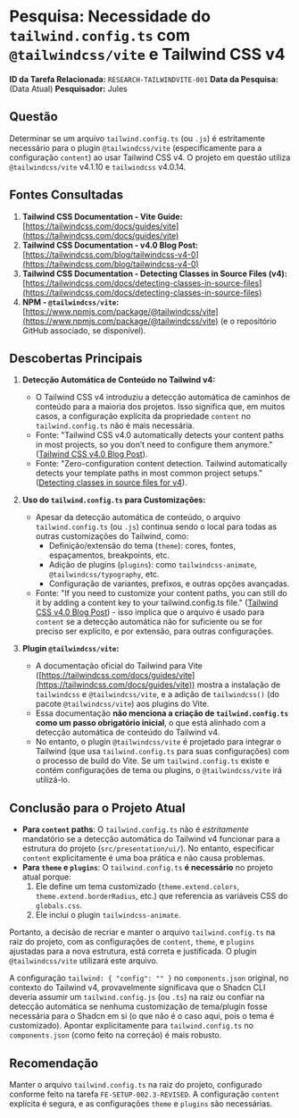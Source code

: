 # Pesquisa: Necessidade do `tailwind.config.ts` com `@tailwindcss/vite` e Tailwind CSS v4

**ID da Tarefa Relacionada:** `RESEARCH-TAILWINDVITE-001`
**Data da Pesquisa:** (Data Atual)
**Pesquisador:** Jules

## Questão
Determinar se um arquivo `tailwind.config.ts` (ou `.js`) é estritamente necessário para o plugin `@tailwindcss/vite` (especificamente para a configuração `content`) ao usar Tailwind CSS v4. O projeto em questão utiliza `@tailwindcss/vite` v4.1.10 e `tailwindcss` v4.0.14.

## Fontes Consultadas
1.  **Tailwind CSS Documentation - Vite Guide:** [https://tailwindcss.com/docs/guides/vite](https://tailwindcss.com/docs/guides/vite)
2.  **Tailwind CSS Documentation - v4.0 Blog Post:** [https://tailwindcss.com/blog/tailwindcss-v4-0](https://tailwindcss.com/blog/tailwindcss-v4-0)
3.  **Tailwind CSS Documentation - Detecting Classes in Source Files (v4):** [https://tailwindcss.com/docs/detecting-classes-in-source-files](https://tailwindcss.com/docs/detecting-classes-in-source-files)
4.  **NPM - `@tailwindcss/vite`:** [https://www.npmjs.com/package/@tailwindcss/vite](https://www.npmjs.com/package/@tailwindcss/vite) (e o repositório GitHub associado, se disponível).

## Descobertas Principais
1.  **Detecção Automática de Conteúdo no Tailwind v4:**
    *   O Tailwind CSS v4 introduziu a detecção automática de caminhos de conteúdo para a maioria dos projetos. Isso significa que, em muitos casos, a configuração explícita da propriedade `content` no `tailwind.config.ts` não é mais necessária.
    *   Fonte: "Tailwind CSS v4.0 automatically detects your content paths in most projects, so you don’t need to configure them anymore." ([Tailwind CSS v4.0 Blog Post](https://tailwindcss.com/blog/tailwindcss-v4-0)).
    *   Fonte: "Zero-configuration content detection. Tailwind automatically detects your template paths in most common project setups." ([Detecting classes in source files for v4](https://tailwindcss.com/docs/detecting-classes-in-source-files)).

2.  **Uso do `tailwind.config.ts` para Customizações:**
    *   Apesar da detecção automática de conteúdo, o arquivo `tailwind.config.ts` (ou `.js`) continua sendo o local para todas as outras customizações do Tailwind, como:
        *   Definição/extensão do tema (`theme`): cores, fontes, espaçamentos, breakpoints, etc.
        *   Adição de plugins (`plugins`): como `tailwindcss-animate`, `@tailwindcss/typography`, etc.
        *   Configuração de variantes, prefixos, e outras opções avançadas.
    *   Fonte: "If you need to customize your content paths, you can still do it by adding a content key to your tailwind.config.ts file." ([Tailwind CSS v4.0 Blog Post](https://tailwindcss.com/blog/tailwindcss-v4-0)) - isso implica que o arquivo é usado para `content` se a detecção automática não for suficiente ou se for preciso ser explícito, e por extensão, para outras configurações.

3.  **Plugin `@tailwindcss/vite`:**
    *   A documentação oficial do Tailwind para Vite ([https://tailwindcss.com/docs/guides/vite](https://tailwindcss.com/docs/guides/vite)) mostra a instalação de `tailwindcss` e `@tailwindcss/vite`, e a adição de `tailwindcss()` (do pacote `@tailwindcss/vite`) aos plugins do Vite.
    *   Essa documentação **não menciona a criação de `tailwind.config.ts` como um passo obrigatório inicial**, o que está alinhado com a detecção automática de conteúdo do Tailwind v4.
    *   No entanto, o plugin `@tailwindcss/vite` é projetado para integrar o Tailwind (que usa `tailwind.config.ts` para suas configurações) com o processo de build do Vite. Se um `tailwind.config.ts` existe e contém configurações de tema ou plugins, o `@tailwindcss/vite` irá utilizá-lo.

## Conclusão para o Projeto Atual
*   **Para `content` paths**: O `tailwind.config.ts` não é *estritamente* mandatório se a detecção automática do Tailwind v4 funcionar para a estrutura do projeto (`src/presentation/ui/`). No entanto, especificar `content` explicitamente é uma boa prática e não causa problemas.
*   **Para `theme` e `plugins`**: O `tailwind.config.ts` **é necessário** no projeto atual porque:
    1.  Ele define um tema customizado (`theme.extend.colors`, `theme.extend.borderRadius`, etc.) que referencia as variáveis CSS do `globals.css`.
    2.  Ele inclui o plugin `tailwindcss-animate`.

Portanto, a decisão de recriar e manter o arquivo `tailwind.config.ts` na raiz do projeto, com as configurações de `content`, `theme`, e `plugins` ajustadas para a nova estrutura, está correta e justificada. O plugin `@tailwindcss/vite` utilizará este arquivo.

A configuração `tailwind: { "config": "" }` no `components.json` original, no contexto do Tailwind v4, provavelmente significava que o Shadcn CLI deveria assumir um `tailwind.config.js` (ou `.ts`) na raiz ou confiar na detecção automática se nenhuma customização de tema/plugin fosse necessária para o Shadcn em si (o que não é o caso aqui, pois o tema é customizado). Apontar explicitamente para `tailwind.config.ts` no `components.json` (como feito na correção) é mais robusto.

## Recomendação
Manter o arquivo `tailwind.config.ts` na raiz do projeto, configurado conforme feito na tarefa `FE-SETUP-002.3-REVISED`. A configuração `content` explícita é segura, e as configurações `theme` e `plugins` são necessárias.
